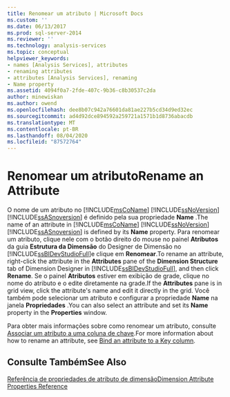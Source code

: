 ```yaml
---
title: Renomear um atributo | Microsoft Docs
ms.custom: ''
ms.date: 06/13/2017
ms.prod: sql-server-2014
ms.reviewer: ''
ms.technology: analysis-services
ms.topic: conceptual
helpviewer_keywords:
- names [Analysis Services], attributes
- renaming attributes
- attributes [Analysis Services], renaming
- Name property
ms.assetid: 4094f0a7-2fde-407c-9b36-c8b30537c2da
author: minewiskan
ms.author: owend
ms.openlocfilehash: dee8b07c942a76601da81ae227b5cd34d9ed32ec
ms.sourcegitcommit: ad4d92dce894592a259721a1571b1d8736abacdb
ms.translationtype: MT
ms.contentlocale: pt-BR
ms.lasthandoff: 08/04/2020
ms.locfileid: "87572764"
---
```

# <a name="rename-an-attribute"></a><span data-ttu-id="c21c9-102">Renomear um atributo</span><span class="sxs-lookup"><span data-stu-id="c21c9-102">Rename an Attribute</span></span>
  <span data-ttu-id="c21c9-103">O nome de um atributo no [!INCLUDE[msCoName](../../includes/msconame-md.md)] [!INCLUDE[ssNoVersion](../../includes/ssnoversion-md.md)] [!INCLUDE[ssASnoversion](../../includes/ssasnoversion-md.md)] é definido pela sua propriedade **Name** .</span><span class="sxs-lookup"><span data-stu-id="c21c9-103">The name of an attribute in [!INCLUDE[msCoName](../../includes/msconame-md.md)] [!INCLUDE[ssNoVersion](../../includes/ssnoversion-md.md)] [!INCLUDE[ssASnoversion](../../includes/ssasnoversion-md.md)] is defined by its **Name** property.</span></span> <span data-ttu-id="c21c9-104">Para renomear um atributo, clique nele com o botão direito do mouse no painel **Atributos** da guia **Estrutura da Dimensão** do Designer de Dimensão no [!INCLUDE[ssBIDevStudioFull](../../includes/ssbidevstudiofull-md.md)]e clique em **Renomear**.</span><span class="sxs-lookup"><span data-stu-id="c21c9-104">To rename an attribute, right-click the attribute in the **Attributes** pane of the **Dimension Structure** tab of Dimension Designer in [!INCLUDE[ssBIDevStudioFull](../../includes/ssbidevstudiofull-md.md)], and then click **Rename**.</span></span> <span data-ttu-id="c21c9-105">Se o painel **Atributos** estiver em exibição de grade, clique no nome do atributo e o edite diretamente na grade.</span><span class="sxs-lookup"><span data-stu-id="c21c9-105">If the **Attributes** pane is in grid view, click the attribute's name and edit it directly in the grid.</span></span> <span data-ttu-id="c21c9-106">Você também pode selecionar um atributo e configurar a propriedade **Name** na janela **Propriedades** .</span><span class="sxs-lookup"><span data-stu-id="c21c9-106">You can also select an attribute and set its **Name** property in the **Properties** window.</span></span>  
  
 <span data-ttu-id="c21c9-107">Para obter mais informações sobre como renomear um atributo, consulte [Associar um atributo a uma coluna de chave](attribute-properties-bind-an-attribute-to-a-key-column.md).</span><span class="sxs-lookup"><span data-stu-id="c21c9-107">For more information about how to rename an attribute, see [Bind an attribute to a Key column](attribute-properties-bind-an-attribute-to-a-key-column.md).</span></span>  
  
## <a name="see-also"></a><span data-ttu-id="c21c9-108">Consulte Também</span><span class="sxs-lookup"><span data-stu-id="c21c9-108">See Also</span></span>  
 [<span data-ttu-id="c21c9-109">Referência de propriedades de atributo de dimensão</span><span class="sxs-lookup"><span data-stu-id="c21c9-109">Dimension Attribute Properties Reference</span></span>](dimension-attribute-properties-reference.md)  
  
  
